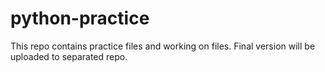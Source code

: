 # python-practice

This repo contains practice files and working on files. Final version will be uploaded to separated repo.
